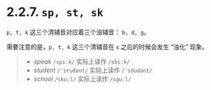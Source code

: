 # 2.2.7. `sp, st, sk`

`p, t, k` 这三个清辅音对应着三个浊辅音： `b, d, g`。

需要注意的是，`p, t, k` 这三个清辅音在 `s` 之后的时候会发生 “浊化” 现象。

> * *speak* `/spiːk/` 实际上读作 `/sbiːk/`<span class="speak-word-inline" data-audio-uk="/audios/speak-uk.mp3" data-audio-us="/audios/speak-us.mp3"></span>
> * *student* `/ˈstudənt/` 实际上读作 `/ˈsdudənt/`<span class="speak-word-inline" data-audio-uk="/audios/student-uk.mp3" data-audio-us="/audios/student-us.mp3"></span>
> * *school* `/skuːl/` 实际上读作 `/sguːl/`<span class="speak-word-inline" data-audio-uk="/audios/school-uk.mp3" data-audio-us="/audios/school-us.mp3"></span>